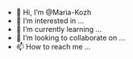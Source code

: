 - 👋 Hi, I’m @Maria-Kozh
- 👀 I’m interested in ...
- 🌱 I’m currently learning ...
- 💞️ I’m looking to collaborate on ...
- 📫 How to reach me ...

<!---
Maria-Kozh/Maria-Kozh is a ✨ special ✨ repository because its `README.md` (this file) appears on your GitHub profile.
You can click the Preview link to take a look at your changes.
--->
